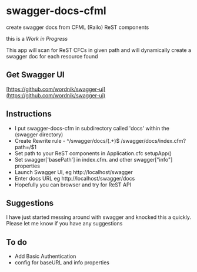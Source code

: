 swagger-docs-cfml
=================

create swagger docs from CFML (Railo) ReST components

this is a *Work in Progress*

This app will scan for ReST CFCs in given path and will dynamically create a swagger doc for each resource found

Get Swagger UI
--------------
[https://github.com/wordnik/swagger-ui](https://github.com/wordnik/swagger-ui)

Instructions
------------
* I put swagger-docs-cfm in subdirectory called 'docs' within the (swagger directory)
* Create Rewrite rule - ^/swagger/docs/(.+)$ /swagger/docs/index.cfm?path=/$1
* Set path to your ReST components in Application.cfc setupApp()
* Set swagger['basePath'] in index.cfm. and other swagger["info"] properties
* Launch Swagger UI, eg http://localhost/swagger
* Enter docs URL eg http://localhost/swagger/docs
* Hopefully you can browser and try for ReST API

Suggestions
-----------
I have just started messing around with swagger and knocked this a quickly. Please let me know if you have any suggestions

To do
-----
* Add Basic Authentication
* config for baseURL and info properties
